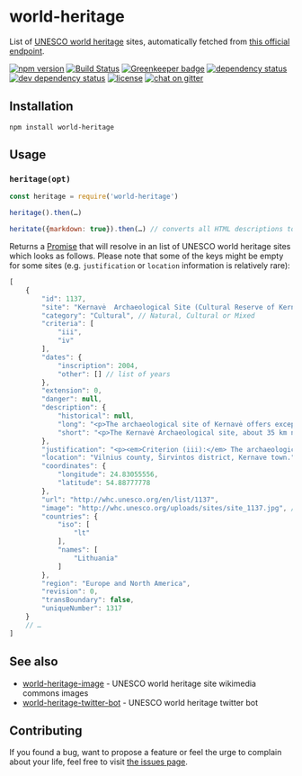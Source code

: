 # world-heritage

List of [UNESCO world heritage](http://whc.unesco.org/) sites, automatically fetched from [this official endpoint](http://whc.unesco.org/en/list/xml/).

[![npm version](https://img.shields.io/npm/v/world-heritage.svg)](https://www.npmjs.com/package/world-heritage)
[![Build Status](https://travis-ci.org/juliuste/world-heritage.svg?branch=master)](https://travis-ci.org/juliuste/world-heritage)
[![Greenkeeper badge](https://badges.greenkeeper.io/juliuste/world-heritage.svg)](https://greenkeeper.io/)
[![dependency status](https://img.shields.io/david/juliuste/world-heritage.svg)](https://david-dm.org/juliuste/world-heritage)
[![dev dependency status](https://img.shields.io/david/dev/juliuste/world-heritage.svg)](https://david-dm.org/juliuste/world-heritage#info=devDependencies)
[![license](https://img.shields.io/github/license/juliuste/world-heritage.svg?style=flat)](LICENSE)
[![chat on gitter](https://badges.gitter.im/juliuste.svg)](https://gitter.im/juliuste)

## Installation

```shell
npm install world-heritage
```

## Usage

### `heritage(opt)`

```js
const heritage = require('world-heritage')

heritage().then(…)

heritate({markdown: true}).then(…) // converts all HTML descriptions to markdown, but takes noteably longer to compute
```

Returns a [Promise](https://developer.mozilla.org/en-US/docs/Web/JavaScript/Reference/Global_Objects/promise) that will resolve in an list of UNESCO world heritage sites which looks as follows. Please note that some of the keys might be empty for some sites (e.g. `justification` or `location` information is relatively rare):

```js
[
    {
        "id": 1137,
        "site": "Kernavė  Archaeological Site (Cultural Reserve of Kernavė)",
        "category": "Cultural", // Natural, Cultural or Mixed
        "criteria": [
            "iii",
            "iv"
        ],
        "dates": {
            "inscription": 2004,
            "other": [] // list of years
        },
        "extension": 0,
        "danger": null,
        "description": {
            "historical": null,
            "long": "<p>The archaeological site of Kernavė offers exceptional testimony to the evolution of human settlements in the Baltic region in Europe over some 10 millennia, with evidence of the contact of pagan and Christian funeral traditions. The settlement patterns and the impressive hill forts are outstanding examples of the development of such types of structures and the history of their use in the pre-Christian era.</p>\r\n<p>The earliest traces of inhabitants have been discovered at the River Neris in the Pajauta valley. The representatives of the Swiderian culture, late Palaeolithic hunters, came here in the 9th-8th millennia BC, followed by more settlements in the Mesolithic and Neolithic periods, due to the river rich in fish and the vast hunting terrain on the upper terr", // …
            "short": "<p>The Kernavė Archaeological site, about 35 km north-west of Vilnius in eastern Lithuania, represents an exceptional testimony to some 10 millennia of human settlements in this region. Situated in the valley of the River Neris, the site is a complex ensemble of archaeological properties, encompassing the town of Kernavė, forts, some unfortified sett" // …
        },
        "justification": "<p><em>Criterion (iii):</em> The archaeological site of Kernave presents an exceptional testimony to the evolution of human settlements in the Baltic region in Europe over the period of some 10 millennia. The site has exceptional evidence of the contact of Pagan and Christian funeral traditio", // …
        "location": "Vilnius county, Širvintos district, Kernave town.",
        "coordinates": {
            "longitude": 24.83055556,
            "latitude": 54.88777778
        },
        "url": "http://whc.unesco.org/en/list/1137",
        "image": "http://whc.unesco.org/uploads/sites/site_1137.jpg", // almost useless since really small
        "countries": {
            "iso": [
                "lt"
            ],
            "names": [
                "Lithuania"
            ]
        },
        "region": "Europe and North America",
        "revision": 0,
        "transBoundary": false,
        "uniqueNumber": 1317
    }
    // …
]
```

## See also

- [world-heritage-image](https://github.com/juliuste/world-heritage-image) - UNESCO world heritage site wikimedia commons images
- [world-heritage-twitter-bot](https://github.com/juliuste/world-heritage-twitter-bot) - UNESCO world heritage twitter bot

## Contributing

If you found a bug, want to propose a feature or feel the urge to complain about your life, feel free to visit [the issues page](https://github.com/juliuste/world-heritage/issues).
